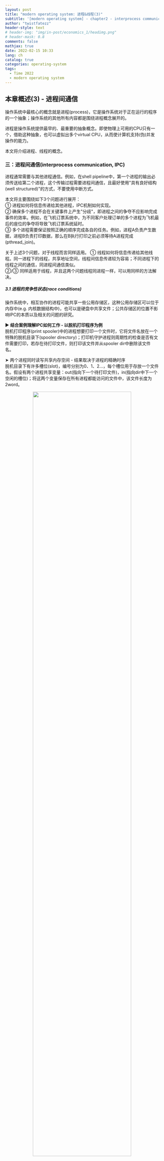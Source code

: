 ```yaml
---
layout: post
title: "modern operating system: 进程&线程(3)"
subtitle: '[modern operating system] - chapter2 - interprocess communication' 
author: "twistfatezz"
header-style: text
# header-img: "img/in-post/economics_1/headimg.png"
# header-mask: 0.8
comments: false 
mathjax: true 
date: 2022-02-15 10:33
lang: ch 
catalog: true 
categories: operating-system 
tags:
  - Time 2022
  - modern operating system 
---
```

## 本章概述(3) - 进程间通信
操作系统中最核心的概念就是进程(process)，它是操作系统对于正在运行的程序的一个抽象；操作系统的其他所有内容都是围绕进程概念展开的。

进程是操作系统提供最早的、最重要的抽象概念。即使物理上可用的CPU只有一个，借助这种抽象，也可以虚拟出多个virtual CPU，从而使计算机支持(伪)并发操作的能力。

本文将介绍进程、线程的概念。

### 三：进程间通信(interprocess communication, IPC)
进程通常需要与其他进程通信。例如，在shell pipeline中，第一个进程的输出必须传送给第二个进程，这个传输过程需要进程间通信，且最好使用"具有良好结构(well structured)"的方式，不要使用中断方式。

本文将主要围绕如下3个问题进行展开：<br>
➀ 进程如何将信息传递给其他进程，IPC机制如何实现。<br>
➁ 确保多个进程不会在关键事件上产生"分歧"，即进程之间的争夺不应影响完成事件的效率。例如，在飞机订票系统中，为不同客户处理订单的多个进程为飞机最后的座位的争夺将导致飞机订票系统延时。<br>
➂ 多个进程需要保证按照正确的顺序完成各自的任务。例如，进程A负责产生数据，进程B负责打印数据，那么在B执行打印之前必须等待A进程完成(pthread_join)。

关于上述3个问题，对于线程而言同样适用。
➀ 线程如何将信息传递给其他线程。同一进程下的线程，共享地址空间，线程间信息传递较为容易；不同进程下的线程之间的通信，同进程间通信类似。<br>
➁/➂ 同样适用于线程，并且这两个问题线程同进程一样，可以用同样的方法解决。

##### 3.1 进程的竞争性状态(race conditions)
操作系统中，相互协作的进程可能共享一些公用存储区，这种公用存储区可以位于内存中(e.g. 内核数据结构中)，也可以是硬盘中共享文件；公共存储区的位置不影响IPC的本质以及相关的问题的研究。

▶︎ __结合案例理解IPC如何工作 - 以脱机打印程序为例__ <br>
脱机打印程序(print spooler)中的进程想要打印一个文件时，它将文件名放在一个特殊的脱机目录下(spooler directory)；打印机守护进程则周期性的检查是否有文件需要打印，若存在待打印文件，则打印该文件并从spooler dir中删除该文件名。

➤ 两个进程同时读写共享内存空间 - 结果取决于进程的精确时序<br>
脱机目录下有许多槽位(slot)，编号分别为0、1、2...，每个槽位用于存放一个文件名。假设有两个进程共享变量：out(指向下一个待打印文件)，in(指向dir中下一个空闲的槽位)；将这两个变量保存在所有进程都能访问的文件中，该文件长度为2word。
<center><img src="/img/in-post/operating_system_img/os_2_23.pdf" width="80%"></center>
如上图所示，某时刻，脱机目录中0-3号槽位为空(相应文件已经打印完毕)，4-6号槽位被占用(待打印文件名队列)；进程A和进程B同时想将文件写入7号槽位以加入打印队列。

考虑如下情况：进程A读取共享in变量值为7，将其存在进程内局部变量next_free_slot中。此时发生时钟中断，CPU认为进程A已经运行了足够的时间(事实上没有)，于是进程切换到B，B读取共享in变量值为7，将其存在进程内局部变量next_free_slot中。此时，进程A/B都认为脱机目录中下一个可用槽位是7。

B进程继续执行，将文件名1存储在next_free_slot=7号槽位，并更新共享变量in=8，进程B主动放弃CPU，暂时执行其他工作。A进程继续执行，将文件名2存储在next_free_slot=7号槽位(覆盖掉文件名2)，并更新共享变量in=next_free_slot+1=8。这样，打印守护进程并不能发现错误，进程B得不到任何打印输出。

2个或以上的进程读写共享数据时，最后结果取决于它们运行的精确时序，称为竞争性状态。

##### 3.2 进程的临界区(critical regions) - 避免进程进入竞争性状态
要避免进程进入竞争性状态，关键是要阻止多个进程同时读写共享的数据，即通过程式设计将不同进程对于共享数据的操作变为互斥关系(mutual exclusion)。将对共享内存(数据)进行访问的程序片段称为临界区。为了避免进程进入竞争性状态，本质上是保证任何一个进程在临界区代码执行时的整体原子性。关于原子操作在本文后续部分有简单介绍。

避免进入竞争性状态，保证使用共享数据的并发进程能够正确、高效地执行和协作，需要满足4个条件：<br>
➀ 任何两个进程不能同时处于临界区。<br>
➁ 进程本身不应对CPU执行程序的速度、数量作任何假设；即进程不应对程序执行时序做任何假设。<br>
➂ 临界区外运行的进程不得阻塞其他进程。<br>
➃ 不能使进程无限期地等待以进入临界区。

▶︎ **无视临界区出现多进程竞争，以及利用临界区避免进程进入竞争性状态，2种场景下的时序图** <br>
<center><img src="/img/in-post/operating_system_img/os_2_24.pdf" width="100%"></center>
图1中，由于CPU无视了A进程临界区，在A进程的临界区内执行B进程，导致出现多进程竞争地修改共享数据空间中的变量，因此打印机守护进程无法正常打印B进程。<br>
图2中，展示了利用了多进程临界区后，避免了多进程竞争，从而使得多进程正常修改共享变量，因此打印机守护进程可以正确的打印两个进程的文件。

##### 3.3 忙等待(busy waiting)
单CPU下，当某进程进入临界区后，其他进程因为无法进入竞争性状态(无法和运行态进程构成CPU资源竞争关系)，从而不断探测是否达到竞争性状态边界的过程，称为进程的忙等待。

> ➤ 忙等待概念解析 <br>
> __Busy waiting, also known as spinning(自旋), or busy looping__ is a process synchronization technique in which a process/task waits and constantly checks for a condition to be satisfied ❮before proceeding with its execution❯. <br>
> In busy waiting, a process executes instructions that test for the entry condition to be true, such as the availability of a lock or resource in the computer system.

> ➤ 忙等待应用于实现进程间互斥 & 相关概念解析 <br>
> __Busy looping__ is usually used to achieve ❮mutual exclusion❯ in operating systems. <br>
> __Mutual exclusion__ prevents processes from accessing a shared resource simultaneously. A process is granted exclusive control to resources in its ❮critical section❯ without interferences from other processes in mutual exclusion. <br>
> __A critical section__ is a section of a program code where concurrent access must be avoided.

> ➤ 忙等待机制的缺点 <br>
> __problem__: In some operating systems, busy waiting can be inefficient because the looping procedure is a waste of computer resources. <br>
> __explain__: The system is left idle while waiting which is particularly wasteful if the task/process at hand is of low priority. Resources that can be diverted to complete high-priority tasks are hogged by a low-priority task in busy waiting. <br>
> __solution_1__: The use of a delay function which is implemented in most operating systems can solve the problem. Also known as a sleep system call, a delay function places the process involved in busy waiting into an inactive state for a specified amount of time. In this case, resources are not wasted as the process is "asleep". After the sleep time has elapsed, the process is awakened to continue its execution. If the condition is still not satisfied, the sleep time is incremented until the condition can be satisfied. <br>
> __solution_2__: Another approach is to modify the definition of the waiting procedure to accommodate blocking processes with semaphores(将等待状态分解成阻塞、就绪、运行). A process in busy waiting is blocked and placed on a waiting queue where it does not consume resources. Once the conditions are satisfied, the process is restarted and placed on a ready queue.

> ➤ 忙等待机制的2种适用场景 & 自旋锁简介 <br>
> __benefits_1__: Although inefficient, busy waiting can be beneficial in mutual exclusion if the waiting time is short and insignificant. Additionally, busy waiting is quick and simple to understand and implement. <br>
> __benefits_2__: In some operating systems, busy waiting is beneficial for implementing spinlocks. <br>
> __A spinlock enforces__ a spin/waiting loop on a process that is trying to access a shared resource. i.e it enforces mutual exclusion. Once a spinlock is released, the process continues its execution process. Spinlocks are generally used in operating systems where the number of shared resources is not high enough to cause contentions.

##### 3.4 忙等待概念用于"互斥"进程的实现(mutual exclusion with busy waiting)
本小节讨论几种实现互斥的方案，这些方案都保证：当一个进程在临界区执行操作以更新共享内存时，其他进程不会进入临界区，也不会带来其他麻烦。
    
▶︎ __1 屏蔽中断(disable interrupts)__ <br>
在单CPU下的系统中，最简单的方式是：使每个进程进入临界区后立即disable所有中断(包括时钟中断)，并在进程退出CPU占用前enable所有中断。
CPU只有发生中断时，才会主动进行进程切换，因此屏蔽中断后CPU不会主动切换到其他进程。于是，一旦某个进程屏蔽了中断后，再检查、修改共享内存(进入临界区)，就不必担心其他进程介入。

然而，将屏蔽中断的权限交给用户线程是不明智的：➀ 如果一个恶意进程屏蔽中断后不再打开中断，则整个系统可能因此终止；➁ 另外，这种方案只对单CPU有效，在多CPU下的系统中，屏蔽中断只对执行"disable"指令的CPU有效，其他CPU则照常运行，并且可以访问共享内存。

另一方面，当内核在更新变量、特别是变量列表时，"disable interrupts for a few instructions"对于内核自身而言通常是很方便的。"disable interrupts"通常是操作系统本身的一种有用的技术，但不适合作为用户进程实现互斥机制的通用方法。

▶︎ __2 给共享变量上锁(lock shared var) & "锁变量(varlock)"__ <br>
给共享变量上一把"锁"，这把"锁"的状态由"所变量"数值来表示。"锁变量"的初始值为0。当一个进程想进入"临界区"前，首先检查"锁变量"数值：如果值为0，则进程更新"锁变量"值为1，然后进入临界区执行程式；如果"锁变量"值为1，则进程等待直到其数值变为0。因此，进程通过"锁变量"的数值来判断当前是否有进程在该临界区运行。

然而，此方案和脱机目录案例存在相同的疏漏：假设进程A检查"锁变量"并发现其值为0，恰好在进程A将其值更新为1之前，另一个进程被调度执行，将该"锁变量"值设置为1；当进程A再次运行时，将该"锁变量"设置为1；于是，同时有两个进程处于该临界区中。

更进一步地，为解决上面的问题考虑修改为共享变量"加锁"流程：当进程想进入"临界区"前，首先检查"锁变量"数值，如果值为0，在修改其数值前再次检查"锁变量"数值...<br>
这种改动虽然可以避免前面发生的问题，但是如果进程B恰好在进程A修改"锁变量"数值前再次检查其数值之后，修改了"锁变量"的数值，则同样还会导致进程A/B进入竞争性状态。在多进程编程中不应对进程的时序进行任何假设，因此这种改动不能被采用。

▶︎ __3 严格轮换法 (strict alternation)__ <br>
<center><img src="/img/in-post/operating_system_img/os_2_25.pdf" width="100%"></center>
上图中连续测试"锁变量turn"的数值，直到某个值出现为止，称为忙等待。用于实现进程忙等待的锁称为自旋锁(spinlock)。这种实现进程互斥的方式浪费CPU时间片(timeslice)，除非等待时间非常短，否则不建议使用。

➤ 自旋锁(spinlock)简析 <br>
spinlock：让没有抢到锁的进程在while循环里进行"compare and swap(CAS)轮询"，浪费CPU的时间片资源，直到前面的进程离开临界区(锁变量对应的内存空间被赋值0)。__这个过程涉及运行程序和计算机硬件，不需要操作系统介入。__ 

➤ 原子操作(atomic operation) <br>
原子操作是指：不需要同步机制(synchronized)的操作，不会被进程、线程调度机制打断的操作，这种操作一旦开始就会一直运行到结束，中间不会有任何context switch。<br>
➀ 对于单CPU下的系统中，单个机器指令能够完成的操作都是原子操作，这是因为中断只能发生在指令之间；另外，单CPU下的多进程场景中多条机器指令若为原子操作，需要借助spinlock来保证多条机器指令执行中不会被中断。<br>
➁ 在多CPU下的系统中，多条机器指令构成原子操作的条件则不仅仅能靠spinlock来保证，此时还需要保证当前进程不受其他CPU上的进程的影响。如果多CPU下的进程同时访问内存，产生冲突时，将破坏单CPU中执行操作的原子性。

➤ Linux kernel中自旋锁的实现 <br>
```cpp
// linux kernel 2.6.23 asm-i386/spinlock.h
// lock->slock<0: cpu is taken up by other process;
// lock->slock>=0: cpu in idle state
// LOCK_PREFIX ensures 1 exclusive CPU on memory:
//     早期x86CPU通过<总线锁>来实现LOCK_PREFIX; 现在的x86CPU通过缓存一致性协议实现LOCK_PREFIX
//     缓存一致性: 只有一个cache可以对内存实现最终写入
static inline void __raw_spin_lock(raw_spinlock_t *lock){
    asm volatile("\n1:\t"             // 1:location identifier 
        LOCK_PREFIX " ; decb %0\n\t"  // lock->slock-- 
        "jns 3f\n"                    // if(lock->slock>=0) goto 3: take up the idle cpu
        "2:\t"                        // 2: location identifier
        "rep;nop\n\t"                 // if(lock->slock<0) busy waiting
        "cmpb, %0,%0\n\t"             // check again  =>
        "jle 2b\n\t"                  // if(lock->slock<0) goto 2: busy waiting 
        "jmp 1b\n"                    // if(lock->slock>=0) goto 1: while(true)
        "3:\n\t"                      // 3:location identifier =>
        : "+m" (lock->slock) : : "memory")
}
```

➤ 严格轮换法存在的问题 <br>
当两个进程运行时间相差较大的情况下，使用严格轮换法将导致运行较快的进程的执行被严重拖慢，影响了整体程序执行效率。<br>

➀ 考虑2个处于严格轮换状态的进程，用伪代码展示其互相轮转关系
<center><img src="/img/in-post/operating_system_img/os_2_26.pdf" width="80%"></center>
➁ 在进程#1的执行时间相比进程#0执行时间长很多的情况下，2个进程执行时序图
<center><img src="/img/in-post/operating_system_img/os_2_27.pdf" width="100%"></center>
如上图所示，由于这种情况违反了❮避免竞争性状态4条准则❯中的第3条，因此从T5到T7的时间段内，进程#0一直处于阻塞状态。虽然不会导致进程0/1进入竞争性状态，但是这种阻塞状态导致CPU时间片的浪费。在多个进程的执行时间相差特别大的情况下，这种方案不是很好的备选方案。

▶︎ __4 Perterson Solution (软件方式实现进程临界区互斥)__ <br>
Perterson算法是对Dekker算法的改进精简，通过非常简单的两个函数原型，实现了2进程临界区互斥关系，有效避免了进程陷入竞争性状态。给出的函数原型如下：
```cpp
#define FALSE 0
#define TRUE 1
#define N 2

int turn;
int interested[N];

void enter_region(int process){
    int other; other = 1-process;
    interested[process] = TRUE;
    turn = process;
    while(turn==processs && interested[other]==TRUE);
}
void leave_region(int process){
    interested[process] = FALSE;
}
```
上面的算法程序使用"interested[N]"标识进程是否处于临界区内，"interested"并不能很好的表述算法实际含义，因此使用"hasleft"代替，改写代码如下：
```cpp
#define FALSE 0
#define TRUE 1
#define N 2   // num of processes=2

// shared flags: core of perterson algorithm:
// whether a process can enter the critical region depends on the 2 variables below
int turn;
int hasleft[N];// *

void enter_region(int process){// which process enter?
    int other; other = 1-process;// get another process id 
    hasleft[process] = FALSE;// set not left 
    turn = process;// set flag: current process entering region... 
    // if current process is entering critical region &&
    // other process hasnt left critical region
    while(turn==processs && hasleft[other]==FALSE);// hang up condition
}
void leave_region(int process){// which process leave?
    hasleft[process] = TRUE;// set not interested
}
```

▶︎ __5 TSL instruction (需要硬件支持)__ <br>
有些计算机(尤其是多CPU计算机)具有如下的指令：
```txt
TSL RX,LOCK
```
该指令被称为"测试并加锁"(test and set lock, TSL)，用于将内存字"lock"读取到寄存器RX中，然后在相应地址中存入一个非0值。另外，读字、写字操作保证不可分割，即在TSL指令结束前其他CPU不能访问该内存字，保证了TSL指令的原子性：具体地，执行TSL指令的CPU将总线加锁，以阻塞其他指令在TSL指令结束前访问内存。

➤ 锁住总线≠屏蔽中断 <br>
屏蔽中断只对单CPU下的系统有效，多CPU系统中，其他未设置"disable interrupt"的CPU仍然可以在屏蔽中断的CPU执行TSL read/write操作之间访问内存字。因此，多CPU系统中，唯一能够保证CPU访问内存互斥性的方式就是❮锁住总线❯。给总线加锁需要特殊硬件支持。

➤ TSL指令进入/离开临界区的汇编实现 <br>
```txt
enter_region:          ;标号1 -> busy waiting                                    
    tsl register,lock  ;set register=lock & set lock=1(加锁)
    cmp register,#0    ;判断lock之前的数值是否=0(是否处于解锁态)
    jne enter_region   ;lock之前数值≠0(如果之前处于加锁态) 返回标号1(循环测试) busy waiting...
    ret                ;否则返回调用者 进入临界区
leave_region:          ;标号2
    mov lock,#0        ;设置lock=0(解锁)
    ret                ;返回调用者 离开临界区
```

➤ XCHG指令进入/离开临界区的汇编实现 used by intel x86CPU low-level synchronization <br>
```txt
enter_region:           ;ditto
    mov register,#1     ;set register=1
    xchg register,lock  ;交换register和lock中的内容
    cmp register,#0     ;ditto
    jne enter_region    ;ditto
    ret                 ;ditoo
leave_region:           ;ditoo
    mov lock,#0         ;ditoo
    ret                 ;ditoo
```
➤ TSL/XCHG指令实现互斥算法的缺点 <br>
很容易发现，上述汇编代码算法中，未能成功获取锁的进程/线程将采用"busy waiting"的方式持续检测"加锁条件"，直到能够成功获取锁为止。因此，这种方式浪费了CPU资源，对于进程/线程间时序相差很大的场景下，极大的浪费CPU时间片。<br>
__实际上，由于系统时钟超时作用，进程/线程不会一直处于忙等待状态，系统将调度其他进程/线程执行。__

##### 3.5 睡眠与唤醒(sleep & wakeup)
Perterson算法、TSL、XCHG指令都能保证进程在临界区处于互斥状态，但他们都有忙等待的缺点。本质上，上述3种算法是类似的：进程想进入临界区前，先检查是否允许进入，如果不允许则进程原地等待(busy waiting)，直到允许进入临界区为止。<br>

➤ Peterson算法、TSL、XCHG指令可能出现的问题 <br>
➀ 当进程的执行时间相差较大，则由于进程自旋导致CPU时间片的浪费。<br>
➁ 可能会出现优先级反转问题(priority inversion problem)：<br>
考虑计算机同时运行两个进程H & L，分别具有高优先级/低优先级。给定调度规则：只要高优先级进程处于就绪态(ready)即可运行。某时刻，L进程处于临界区内，H进程切换到就绪态；❮由于H处于就绪态时L进程不会被调度❯，因而无法离开临界区，H进程则在临界区外一直处于忙等待状态。

➤ 使用sleep/wakeup系统调用解决上述问题 <br>
[解决思路]：应该阻塞位于在临界区之外的进程，而不是让他们忙等待以浪费CPU资源。<br>
[解决方案]：借助sleep/wakeup系统调用可以将处于临界区之外的进程挂起，而不是让其自旋。sleep：阻塞调用者直到其他进程将其唤醒；wakeup：唤醒指定进程，接受1个进程标识符作为参数。或者可以使用alternative版本的sleep/wakeup：接受内存地址作为参数，用于匹配sleep/wakeup。

▶︎ __案例分析：生产者/消费者模型__ <br>
两个进程共享同一个固定大小的缓存区。其中一个是生产者(producer)，负责将信息存入缓存区，一个是消费者，从缓存区取出信息；这个模型可以扩展成m个生产者和n个消费者的问题，但这里为了简化，只讨论具有1个生产者/消费者模型。

生产者/消费者模型中可能出现的问题及解决思路：<br>
➀ 当缓存区已满，但生产者仍然想向其中添加一个新数据。solve: 使用"system call:sleep"令生产者休眠，待消费者取出至少1个数据后再调用"system call:wakeup"将其唤醒。<br>
➁ 当婚存取已空，但消费者仍然想从其中取出一个新数据。solve: 使用"system call:sleep"令生产者休眠，待生产者存入至少1个数据后再调用"system call:wakeup"将其唤醒。

▶︎ __sleep/wakeup操作实现producer/consumer模型代码(1)__ <br>
```cpp
#define N 100  // buffer size 
int count = 0;  // num of items in buffer -> shared variable -> critical region
void producer(void){
    int item;
    while(TRUE){
        item = produce_item();// produce item ...
        if(count==N){// if buffer is full
            sleep();// blocked, waiting for consumer's wakeup
        }
        insert_item(item); count++;// ... (shared data ops) 
        if(count==1){// if buffer empty before insert
            wakeup(consumer);// wakeup consumer
        }
    }
}
void consumer(void){
    int item;
    while(TRUE){
        if(count==0){// if buffer is empty
            sleep();// blocked, waiting for producer's wakeup
        }
        item = remove_item(); count--;// ... (shared data ops)
        if(count==N-1){// if buffer full before remove
            wakeup(producer);// wakeup producer
        }
        consume_item(item);// non-critical region operations ...
    }
}
```

▶︎ __代码(1)中存在的问题简析__ <br>
很容易注意到，上面代码中count为共享变量，存放于共享内存中，但是producer/consumer进程代码中并没有保证count相关代码部分(临界区)执行时的原子性。因此，上述代码在执行时可能出现竞争性状态的问题，即2个进程的执行后结果状态由进程的执行时序决定。

例如上述代码可能出现如下的情况：缓存区为空，consumer进程读取count=0，此时调度程序将进程切换到producer，producer向缓存区添加一项数据，count=1，producer发现count=1，因此在添加数据之前count=0(由此推断consumer处于sleep状态)，于是producer将对一个处于唤醒状态的consumer执行"wakeup"操作，wakeup信号丢失。consumer从中断处恢复执行，此时经过"count--"后的下一个while循环中判断count=0，因此consumer进程休眠。此后producer持续向缓存区添加数据直到填满整个缓存区，然后休眠。这样两个进程将永远休眠下去。

▶︎ __模型中竞争性状态问题的解决方案__ <br>
上述代码中出现竞争性状态的直接原因是：producer向处于唤醒状态的consumer的wakeup信号，而该信号的"丢失"将导致producer对consumer产生了错误的判断。很容易想到的一种弥补方法是：采用类似"Peterson算法"中的"hasleft"机制，以记录进程处于唤醒/休眠状态，从而防止wakeup信号"丢失"。

▶︎ __sleep/wakeup操作解决producer/consumer模型竞争性状态问题代码(2)__ <br>
```cpp
#define N 100  // buffer size 
int count = 0;  // num of items in buffer -> shared variable -> critical region
// if a process is awake, set related flag=1
// if a process is asleep, set related flag=0
int wakeup_or_not[2];// 2 processes' related flag

void producer(void){// 0
    int item;
    while(TRUE){
        wakeup_or_not[0]=1;// set init state as awake
        item = produce_item();// produce item ...
        if(count==N){// if buffer is full
            wakeup_or_not[0]=0;// update state
            sleep();// blocked, waiting for consumer's wakeup
        }
        insert_item(item); count++;// ... (shared data ops) 
        if(count==1 && wakeup_or_not[1]==0){// if buffer empty before insert && is asleep
            wakeup(consumer);// wakeup consumer
        }
    }
}
void consumer(void){// 1
    int item;
    while(TRUE){
        wakeup_or_not[1]=1;// set init state as awake
        if(count==0){// if buffer is empty
            wakeup_or_not[1]=0;// update state
            sleep();// blocked, waiting for producer's wakeup
        }
        item = remove_item(); count--;// ... (shared data ops) 
        if(count==N-1 && wakeup_or_not[0]==0){// if buffer full before remove && is asleep
            wakeup(producer);// wakeup producer
        }
        consume_item(item);// non-critical region operations ...
    }
}
```
但是，需要注意的是，即使使用了"wakeup_or_not"用于记录2个进程的状态，但是上述代码不产生竞争性条件的前提是："update state"语句和"sleep"两条指令执行时的原子性，即这两条指令执行过程中不出现中断。<br>
另外，对于多个进程构成的"生产者-消费者模型"，则需要使用更多的状态位用于记录每个进程的"实时"状态，从原则上讲，这种改进方案并没有从根本上解决模型的问题。

##### 3.6 信号量(semaphores)
本小节将介绍一种类似sleep/wakeup算法的方法，用于解决多进程临界区互斥问题。

Dijkstra提出了一种新的变量类型：信号量；该变量可以取0值，表示当前没有"pending wakeup"操作；可以取正整数，表示当前存在1或多个"pending wakeup"操作。Dijkstra还针对信号量提出2种操作：down/up(分别对应上一小节中的sleep/wakeup)。

▶︎ __down/up操作伪代码__ <br>
```cpp
void down(bits){// implement as an <atomic operation>
    if(bits>0){bits--;} 
    if(bits==0){sleep();}// blocked
}
void up(){// implement as an <atomic operation>
    bits++;
}
```

▶︎ __使用down/up操作完成producer/consumer互斥模型建立__ <br>
dijkstra提出的semaphore模型可以解决producer/consumer模型中wakeup信号"丢失"的问题。为了保证semaphore模型正常工作，需要将down/up操作过程中的"不可分割性"，因此，down/up通常实现为"system call:down/up"。
在单CPU系统下，需要为这2个"system call"屏蔽中断；如果该模型用于多CPU系统，则需要考虑使用锁变量保护共享数据semaphore：通过TSL/XCHG指令总线加锁方式实现。

如果每个进程在进入临界区前，执行down操作，并在离开临界区前，执行up操作，则可以保证临界区进程访问的互斥性。

▶︎ __semaphore模型使用3个信号量简析__ <br>
➀ full: 表示被填充的slot的数目，初始值为0。<br>
➁ empty: 表示未被填充的slot的数目，初始值为buffer中slot的数量。<br>
➂ mutex: 二元信号量(binary semaphore)，用于确保producer/consumer进程不会同时访问共享数据区(buffer - critical region)，初始值为1。

▶︎ __down/up操作实现producer/consumer互斥模型代码__ <br>
```cpp
#define N 100
typedef int semaphore;
// shared variables
semaphore mutex = 1;// init binary mutex
semaphore empty = N;// num of empty slots in buffer
semaphore full = 0;// num of filled slots in buffer

void producer(void){
    int item;
    while(TRUE){
        item = produce_item();// produce item ... to put into buf
        down(&empty);// empty_slot-1
        down(&mutex);// entering critical region ->
        insert_item(item);// ... (shared data ops)
        up(&mutex);// leaving critical region ->
        up(&full);// full_slot+1
    }
}
void consumer(void){
    int item;
    while(TRUE){
        down(&full);// full_slot-1
        down(&mutex);// entering critical region ->
        item = remove_item();// ... (shared data ops)
        up(&mutex);// leaving cirtical region ->
        up(&empty);// empty_slot+1
        consume_item(item);// non-critical region operations ...
    }
}
```
需要注意，上述程序中信号量的作用不完全一致：<br>
➀ mutex信号量用于实现进程对临界区访问的互斥，它保证任一时刻只有一个进程读写共享数据部分。<br>
➁ full/empty两个信号量用于实现同步(synchronization)，即用于保证某个进程时序(event sequences)一定发生/不会发生。结合本案例：full/empty信号量用于保证：当buffer填满时producer停止运行，当buffer为空时consumer停止运行。

##### 3.7 互斥量(mutex): 信号量的简化版本
信号量可以保证进程访问临界区的互斥性，同时能够保证producer/consumer不会对buffer执行越界操作；除此而外，信号量可以记录buffer中数据条目数量。如果我们不关心buffer中条目数量，则可以使用互斥量作为替代。

互斥量只适用于管理共享资源/代码；另外，互斥量实现起来简单高效，在实现用户级线程包(package)时非常有用。

▶︎ __互斥量简析__ <br>
互斥量只有2种状态：解锁态(unlocked)、加锁态(locked)。只需一个2进制bit即可表示互斥量，不过实际通常用整型予以表示：0表示解锁态，其他数值表示加锁态。

当进程/线程想访问临界区时，调用互斥锁(mutex lock)，此调用产生2个结果：➀ 如果互斥量处于解锁态(临界区可用)，则调用进程/线程可以访问临界区。➁ 如果互斥量处于加锁态(临界区不可用)，则调用进程/线程阻塞在该互斥量上，直到临界区内的进程/线程执行完毕并调用(mutex unlock)。

特别地，当多个进程/线程几乎同时访问临界区，导致它们都阻塞在一个互斥量上时，在临界区可用的前提下，随机选择一个允许其使用该锁。

▶︎ __mutex_lock/mutex_unlock的汇编实现__ <br>
➤ ➀ TSL版本的实现
```txt
mutex_lock:             ;0
    tsl register,mutex  ;set register=mutex & set mutex=1 
    cmp register,#0     ;判断lock之前的数值是否=0
    jze ok              ;如果lock之前数值=0(之前处于解锁态) 则返回
    call thread_yield   ;lock之前数值≠0(处于加锁态) 则阻塞->调度其他线程执行
    jmp mutex_lock      ;再次尝试获取mutex
ok:                     ;
    ret                 ;返回mutex_lock调用者 进入critical region
mutex_unlock:           ;1
    mov mutex,#0        ;set mutex=0(解锁)
    ret                 ;返回mutex_unlock调用者 离开critical region
```

➤ ➁ XCHG版本的实现
```txt
mutex_lock:
    mov register,#1     ;set register=1
    xchg register,mutex ;swap register & mutex
    cmp register,#0     ;ditto
    jze ok              ;ditto
    call thread_yield   ;ditto
    jmp mutex_lock      ;ditto
ok:                     ;ditto
    ret                 ;ditto
mutex_unlock:           ;ditto
    mov mutex,#0        ;ditto
    ret                 ;ditto
```

➤ 关于互斥量mutex_lock/unlock实现的思考 <br>
很容易注意到互斥量相关mutex_lock/unlock操作同TSL/XCHG指令中的实现类似。<br>
但是，需要注意，TSL/XCHG指令在进程/线程未成功获取锁时，采用"忙等待"方式，浪费CPU资源；而互斥量算法采用阻塞进程方式予以优化。
__实际上，由于系统时钟超时作用，进程/线程不会一直处于忙等待状态，系统将调度其他进程/线程执行。__

##### 3.8 进程间通信算法中的隐含问题、优化方式讨论
▶︎ __部分算法隐含条件：多进程访问共享地址空间的问题__ <br>
对于用户级多线程而言，由于同一进程下的线程共享同一地址空间的特性，多个线程访问同一个互斥量是没有问题的；但是，对于本文前面提到的解决方案(e.g. Peterson算法、信号量法)而言，都有一个隐含的前提：多进程至少应具有访问共享内存的能力。根据chapter2中进程篇介绍的内容可知，多个进程一般具有逻辑上相互独立的地址空间，那么该如何实现算法需要的互斥量共享呢？

如果多个进程可以共享全部、或者大部分地址空间，进程/线程概念的边界将变得模糊；但是，尽管如此，进程/线程之间的差别仍然存在：进程/线程分别管理的资源表仍然不同，进程很难具有用户级线程的执行效率。

▶︎ __快速用户区互斥量futex__ <br>
➤ ➀ 本文前面提及算法在实际应用场景下所面临的问题 <br>
随着并行进程/线程数量的增加，有效的同步、锁机制对提升程序性能而言非常重要。如果进程/线程忙等待时间非常短，则应采用自旋锁方案，否则将极大的浪费CPU时钟周期。如果存在很多资源竞争(contention)，则应采用加锁的方式保护临界区共享数据。<br>
但是，实际情况往往复杂得多，例如：程序开始运行时有很小的竞争，后续进程/线程数增加导致竞争加剧，那么开始就采用阻塞加锁，导致频繁内核切换进程，开销相当大。

➤ ➁ 问题的解决：快速用户空间互斥法(fast user space mutex, futex) <br>
futex是Linux系统中的一个功能特性，它实现了基本的锁机制，而且尽可能避免多进程切换时陷入内核，除非进程切换必须依赖内核实现。内核中的进程切换开销很大，因此futex有助于多进程程序性能提升。

❮futex算法的基本要素、注意事项❯ <br>
futex由两部分组成：内核服务部分(kernel service)、用户库(user lib)。内核服务部分提供了一个"等待队列(wait queue)"，该序列中存放了阻塞在同一个锁上的进程；仅当内核显式启用(unblock)时，才允许这些进程执行。
futex中应当避免创建那些"需要借助开销很大的系统调用(expensive system call)才能加入等待队列的进程"。因此，不存在进程资源竞争时(absense of contention)，futex完全在用户空间中运作。
futex中多进程共享同一个"锁变量"(an aligned 32-bit integer)，该变量被初始化为1(解锁态)。

❮futex算法中锁的获取❯ <br>
线程通过执行原子操作"decrement and test, DAT"来获取锁。在linux系统中，原子操作由定义在头文件中的嵌入在C语言中的汇编asm构成。然后，线程检查DAT操作的结果，以判断锁是否处于释放状态。如果锁处于解锁态，则线程成功获取该锁；如果锁处于加锁态，则当前线程等待。futex lib不会采用自旋，而是通过系统调用将等待状态的线程加入内核中实现的"等待队列"；这种情况下，此类线程切换到内核空间的开销是合理的，因为无论如何该线程都将被阻塞。

❮futex算法中锁的释放❯ <br>
当线程执行完成，它通过原子操作"increment and test, IAT"释放锁变量，并check是否仍然有阻塞在内核"等待队列"中的进程：如果存在，则通知内核将解除1/more个进程的阻塞状态；如果不存在contention，则无需内核空间参与。

▶︎ __pthread中的互斥量/条件变量__ <br>
pthread中提供了许多可以用来同步线程的函数，基本原理是利用一个可以被锁定/解锁的互斥量来保护进程的临界区。

➤ pthread互斥量(mutex) <br>
对于想要访问临界区的线程而言，尝试给相关互斥量加锁(pthread_mutex_lock/trylock)：如果该互斥量尚未加锁，则该线程可立即进入，互斥量自动上锁以阻止其他线程进入；如果该互斥量已经加锁，则调用线程被阻塞直到该互斥量被解锁/返回错误代码。<br>
多个线程在等待同一互斥量解锁，当该互斥量解锁时，处于等待状态的线程中只有一个得以运行(获得该锁)，并将互斥量重新锁定。

➤ pthread中的条件变量(condition variable) <br>
条件变量是pthread提供的除互斥量之外的另一种同步机制(synchronization mechanism)。互斥量在允许/阻塞程序访问临界区时是十分有用的；而条件变量允许因：某些未达条件而阻塞调用线程，例如，即使未能达到释放互斥锁的条件时，也可以由于收到"唤醒信号"的缘由阻塞当前正在运行的调用线程，并释放该锁。

➤ pthread中的条件变量与互斥量一同使用 <br>
条件变量一般和互斥量一同使用，如下面的producer/consumer模型案例所示；此类场景下通常由一个线程锁住一个mutex，然后在该mutex不能达到解锁它的条件时，等待其他线程发来的信号以解锁mutex并阻塞其调用线程(该信号通过condition variable来传递)。

➤ pthread中的条件变量使用注意事项 <br>
条件变量不同于信号量，不会保存在内存中(no memory)，因此，一个信号被发送给某个条件变量，而该条件变量下没有线程处于等待/阻塞状态，则该信号丢失。程序员在设计程序时应当避免信号丢失现象发生。

➤ pthread互斥量/条件变量的主要函数(api) <br>
<center><img src="/img/in-post/operating_system_img/os_2_28.pdf" width="100%"></center>
pthread中的互斥量/条件变量几乎总是同时运用，本文后续部分将介绍线程、互斥量、条件变量之间的交互应用细节。

➤ pthread mutex/condition var机制在producer/consumer模型中的应用 <br>
```cpp
#include <stdio.h>
#include <pthread.h>

#define MAX 1000000000
pthread_mutex_t the_mutex;// shared mutex
pthread_cond_t condc, condp;// condition variable
int buffer = 0;// single slot buffer shared by p/c

void *producer(void *ptr){// asynchronous
    int i;
    for(i=1; i<=MAX; i++){// data(i)
        pthread_mutex_lock(&the_mutex);// lock the mutex or block the calling thread
        while(buffer!=0){// buffer no empty
            pthread_cond_wait(&condp, &the_mutex);// block&wait for a cond(signal) <=
        }
        buffer=i;// producer data ... 
        pthread_cond_signal(&condc);// signal another consumer thread & wake it up =>
        pthread_mutex_unlock(&the_mutex);// release the mutex
    }
    pthread_exit(0);
}
void *consumer(void *ptr){// asynchronous
    int i;
    for(i=1; i<=MAX; i++){// 
        pthread_mutex_lock(&the_mutex);// lock the mutex or block the calling thread
        while(buffer==0){// buffer is empty
            pthread_cond_wait(&condc, &the_mutex);// block&wait for a cond(signal) <=
        }
        buffer=0;// consumer data ...
        pthread_cond_signal(&condp);// signal another producer thread & wake it up =>
        pthread_mutex_unlock(&the_mutex);// release the mutex
    }
    pthread_exit(0);
}
int main(){
    pthread_t pro, con;
    // create mutex
    pthread_mutex_init(&the_mutex, 0);
    // create condition variable
    pthread_cond_init(&condc, 0);
    pthread_cond_init(&condp, 0);
    // see api 
    pthread_create(&con, 0, consumer, 0);
    pthread_create(&pro, 0, producer, 0);
    pthread_join(&pro, 0)
    pthread_join(&con, 0)
    // destroy condition variable
    pthread_cond_destroy(&condc);
    pthread_cond_destroy(&condp);
    // destroy mutex
    pthread_mutex_destroy(&the_mutex);
}
```

##### 3.9 管程(monitor)
▶︎ __管程概念的提出背景：为什么需要管程？__ <br>
借助互斥量、信号量，进程间通信(IPC)的实现似乎变得很容易；但实际上，仍然有许多细节问题需要谨慎，下面结合本文前面"down/up操作实现producer/consumer互斥模型代码"，将producer部分的2个down操作交换次序，分析由于按照错误的顺序更新信号量，导致程序出现死锁的问题。

➤ 案例分析代码 <br>
```cpp
#define N 100
typedef int semaphore;
// shared variables
semaphore mutex = 1;// init binary mutex
semaphore empty = N;// num of empty slots in buffer
semaphore full = 0;// num of filled slots in buffer

void down(bits){// implement as an <atomic operation>
    if(bits>0){bits--;} 
    if(bits==0){sleep();}// blocked
}
void up(){// implement as an <atomic operation>
    bits++;
}
void producer(void){
    int item;
    while(TRUE){
        item = produce_item();// produce item ... to put into buf
        <<<< down(&mutex); >>>>// entering critical region ->
        <<<< down(&empty); >>>> // empty_slot-1
        insert_item(item);// ... (shared data ops)
        up(&mutex);// leaving critical region ->
        up(&full);// full_slot+1
    }
}
void consumer(void){
    int item;
    while(TRUE){
        down(&full);// full_slot-1
        down(&mutex);// entering critical region ->
        item = remove_item();// ... (shared data ops)
        up(&mutex);// leaving cirtical region ->
        up(&empty);// empty_slot+1
        consume_item(item);// non-critical region operations ...
    }
}
```
➤ 上述错误样例代码导致问题分析：<br>
假设当前缓存区处于"填满"状态，此时调用producer模块，由于"down(&mutex)"位于"down(&empty)"之前，因此本应该由后者导致进程/线程阻塞，实际上由前者导致阻塞，此时mutex=0且阻塞调用进程/线程。然后，调用consumer模块，则由于mutex=0的缘故导致consumer进程/线程同样被阻塞。此后，producer/consumer两者将永远持续的阻塞下去，无法正常工作。<br>
__这种运行状态称为死锁(deadlock)，将在chapter6中进行详细讨论。__

即使使用互斥量、信息量实现进程间通信，在编程实现上仍然需要小心谨慎，为了更易于程序的编写，Brinch & Hoare提出了管程(monitor)的概念(primitive)。

▶︎ __管程概念__ <br>
管程是由过程、变量、数据结构等组成的一个集合，如构成一个特殊模块或软件包。管程是语言层面的概念，java支持管程机制实现，而原生c语言并不支持它。<br>
管程的一个重要的特性：任一时刻管程中只能有一个活跃的进程；此特性使得管程实现有效的互斥。

➤ 信号量模型和管程模型的对比分析 <br>
信号量、锁机制都是对计算机硬件底层同步方法的高级抽象方式；而管程则是在信号量机制基础上进行改进的**并发编程模型**。
<center><img src="/img/in-post/operating_system_img/os_2_29.pdf" width="100%"></center>

➤ 管程模型在实现上：<br>
➀ 采用了面向对象的思想封装了线程间的同步控制。<br>
➁ 在任一时刻最多允许一个线程执行管程代码。<br>
➂ 管程允许线程主动释放资源。<br>

➤ 管程模型3种类型 <br>
❮Hansen模型❯ 唤醒线程必须放在代码最后，由此可以保证当前线程唤醒其它线程时已经完成自己的任务。<br>
❮Hoare模型❯ 唤醒线程可以位于代码的任意位置，因此，当唤醒其它线程后，立即阻塞自身，当被唤醒的线程完成操作后，再恢复自己。<br>
❮MESA模型❯ 唤醒线程可以位于代码的任意位置，但被唤醒的线程不会立即执行，而是先加入等待队列等待执行。在这种类型线程模型实现时，需要将条件检查放置在循环中，因为无法保证线程从被唤醒到真正开始执行时唤醒条件是否还能满足。<br>

➤ 管程模型实现producer/consumer模型算法框架 <br>
<center><img src="/img/in-post/operating_system_img/os_2_30.pdf" width="100%"></center>

##### 3.10 消息传递(message passing)
除了基本的producer/consumer模型之外，进程间通信(IPC)的另一种方式是消息传递。消息传递使用send/receive作为源语(primitives)，消息传递的实现类似信息量，但不同于管程：管程是语言层面的实现，而消息传递是通过系统调用来实现；因此消息传递很容易被实现为库例程的一部分。

▶︎ __消息传递系统设计要点__ <br>
➀ 消息传递系统需要确保消息送达目的端，为了防止消息在传递中丢失，需要考虑使用类似tcp/ip协议的方式：接受端对于收到的信息回送ack信号，发送端间隔一定时间后执行消息重发。另外，如果消息被接受端正确接受，但返回的ack丢失，则发送端将重发信息，此时，接受端需要考虑在每条信息中嵌入一个序号来识别可能收到的2条重复消息的时间戳。<br>
➁ 消息系统还需解决进程命名问题，即需要避免send/receive调用中所指定的进程出现二义性。<br>
➂ 消息系统客户端、服务端之间的身份认证也需要考虑，如客户端需要判断它是否和一个真正的文件服务器通信，而不是一个冒充者通信。<br>
➃ 对于消息系统中发送端、接受端处于同一机器上的情况，还需要考虑性能优化上的问题：将消息从一个进程复制到另一个进程通常比信号量操作或送入管程处理要慢。因此，保证系统运转效率也是设计难点之一。

▶︎ __使用消息传递机制解决producer/consumer模型问题__ <br>
考虑使用消息传递机制而不是本文前面提到的共享内存方式来实现producer/consumer问题。

➤ producer/consumer消息模型基本流程 <br>
本案例中使用N条消息，相当于共享内存缓存区中的N个slot；假设所有消息大小相同，并且当发出的消息尚未被接受时，该消息由操作系统自动缓存。具体地：<br>
➀ consumer首先将N条空消息发送给producer。<br>
➁ 当producer向consumer传输一个数据(item)时，它取走一个空消息，并返回填充了内容的消息。<br>
➂ 如果producer创建item的速度比consumer快，则所有空消息将被填满，producer将被阻塞&等待consumer执行以返回新的空消息。<br>
➃ 如果consumer消耗item的速度比consumer快，则所有填满的消息将被空消息代替，consumer将被阻塞&等待producer返回新的填充的消息。

通过上述流程，系统中总消息数保持不变，因此可以将所有消息存储在事先确定大小的内存中。

➤ producer/consumer消息模型中的消息传递方式 <br>
➀ 第一种方式：为每个进程分配唯一的地址，每条消息根据进程地址进行编址：e.g. 类似"段地址+偏移地址"。<br>
➁ 第二种方式：构建一种新数据结构：信箱(mailbox)，用于对一定量的消息进行缓冲。使用信箱时，send/receive调用中的地址参数为信箱地址。

➤ producer/consumer消息模型的实现例程 <br>
```cpp
#define N 100

void producer(void){
    int item;
    message m;// message buffer
    while(TRUE){
        item = produce_item();// produce...
        receive(consumer, &m);// waiting for buffer sent by consumer
        build_message(&m, item);// insert item in message
        send(consumer, &m);// send message to consumer
    }
}
void consumer(void){
    int item, i;
    message m;
    for(i=0; i<N; i++){// send N buffer the first time called
        send(producer, &m);
    }
    while(TRUE){
        receive(producer, &m);// waiting for buffer sent by producer
        item = extract_item(&m);// get item out of buffer
        send(producer, &m);// send empty buffer to producer
        consume_item(item);// consume...
    }
}
```

➤ 关于管程的补充信息 <br>
一个著名的消息传递系统是**消息传递接口(message-passing interface, MPI)**，该系统被广泛应用在科学计算中。

##### 3.11 屏障(barriers)
本文最后一个同步机制(synchronization mechanism)是针对进程组(groups of processes)而不是双进程producer/conusmer场景的。

▶︎ __屏障机制简介__ <br>
一些应用程序被划分成若干**阶段(phases)**，并且规定：仅当所有进程都准备就绪以进入下一个程序阶段时，才允许它们进入下一阶段。该规则借助在应用程序的每个阶段结尾设置屏障来实现：当进程到达屏障后将被阻塞，直到该程序阶段中的所有的进程都到达该屏障。这种程序设计架构保障了进程的同步性。

➤ 屏障机制示意图 <br>
<center><img src="/img/in-post/operating_system_img/os_2_31.pdf" width="100%"></center>
当process A到达应用程序第一阶段结尾(完成相应执行过程)，接着执行barrier库中的原语(primitives)，通常是调用一个库过程(lib procedure)，于是该进程被挂起(suspended)。以此类推，进程B/C同样按照相同机制运行；直到该应用程序第一个阶段中所有进程都到达结尾，所有进程同时被释放。

##### 3.12 避免锁的方法：读-复制-更新(read-copy-update, RCU)
▶︎ __问题提出：多进程/线程并发读写可以不使用锁机制么？__ <br>
"The fastest locks are no locks at all." 那么我们能否允许多进程/线程在不使用锁机制的条件下，对于共享的数据结构进行并行读/写(concurrent read/write)？<br>
显然是不可以的。考虑2个进程的应用程序，进程A对共享空间中的数组进行排序操作，进程B对共享空间中的数据计算均值。当这两个进程并发执行时，进程B的结果随着两个进程之间的调度时序不同而变化，而这肯定是错的。

▶︎ __问题解决思路：引出"read-copy-update"方法__ <br>
然而，在某些情况下，即使其他进程正在使用共享空间中的数据结构，也可以同时通过写操作来更新它。保证这种并发读写能够得到正确的结果的关键是：**确保每个读操作要么读取"旧的"数据版本，要么读取"新的"数据版本，绝不能是"新旧"数据的奇怪混合**。

▶︎ __RCU基本思想__ <br>
首先创建一个"旧的"的共享空间数据的copy，然后writer进/线程更新该copy的内容，最后用copy部分的内容update原始共享空间数据。

▶︎ __RCU流程分析：结合链表数据结构__ <br>
<center><img src="/img/in-post/operating_system_img/os_2_32.pdf" width="100%"></center>
通过上图很容易看出：RCU操作实现链表数据结构并行读写时，在执行操作的任一阶段，reader读取的数据内容要么是publish操作之前的"旧数据"，要么是publish操作之后的"新数据"，不可能是"半新半旧"的脏数据；因此RCU操作可以保证多线程reader/writer操作同一内存空间时，数据的一致性。<br>
另外，为了保证数据一致性，RCU中的操作都实现为原子操作。

▶︎ __RCU流程分析：结合链表数据结构__ <br>
➤ 为树型数据结构添加一个节点 <br>
<center><img src="/img/in-post/operating_system_img/os_2_33.pdf" width="100%"></center>
在RCU执行update(publish)操作之前，所有❮已创建❯的reader线程将引用"旧数据"：即只能调用未添加X节点的树型数据；而在update(publish)操作后，所有❮新创建❯的reader将只能引用"新数据"：即只能调用添加了X节点的树型数据。

➤ 为树型数据结构移除两个节点 <br>
<center><img src="/img/in-post/operating_system_img/os_2_34.pdf" width="80%"></center>
在RCU执行update(publish)操作之前，所有❮已创建❯的reader线程将引用"旧数据"：即只能调用未删除B、C节点的树型数据；而在update(publish)操作后，所有❮新创建❯的reader将只能引用"新数据"：即只能调用删除了B、C节点的树型数据。<br>
需要注意：在(c)中完成update(publish)后，虽然断开了B、C节点和树型数据结构的关联，但是不能马上将它们占用的内存空间回收，而是在(d)中等待所有引用"旧数据"的reader执行完毕后，才进行回收。

▶︎ __RCU流程分析总结：结合上述2个数据结构案例__ <br>
➀ 在RCU执行update(publish)操作前创建的reader线程将只能访问"旧数据"，而在update(publish)操作后创建的reader线程将只能访问"新数据"，RCU操作保证了无论何时创建的reader都不会访问到"半新半旧的脏数据"。<br>
➁ 在对特定数据结构执行某种操作时，如果想要使用RCU方法避免使用锁，则需要遵循：在update(publish)之前保证已创建的reader能够正常访问"旧数据"，此时可以借助相应copy操作将"旧数据状态"进行保存；在update(publish)之后保证后续创建的reader能够正常访问"新数据"。<br>
➂ 需要注意：在执行类似删除、替换等改变原始内存空间数据的操作后，即使按照RCU执行完update(publish)操作后，也不能立即删除对应数据，而是需要等待所有引用了"旧数据"的reader运行完成后，才释放相应存储空间。<br>
➃ RCU能够正确运行的一个重要前提是：update(publish)的整个操作必须为原子操作。<br>

## Reference
> \<modern operating system 4th\> chapter2 <br>
> https://www.baeldung.com/cs/os-busy-waiting <br>
> https://zhuanlan.zhihu.com/p/89439043 <br>

> 1 当使用inline数学公式且公式经过GFM排版之后都在同一行 使用`$...$`符号<br>
> 2 当希望数学公式单独成行或者经过GFM排版之后占用多行 应当使用`$$...$$`符号<br>
> 3 对于表示条件概率 需要表示竖线的时候`|` 应当使用`\mid` 而不是直接在键盘上打出`|` => 容易被编辑器认为是一个md制表符<br>
> 4 在md引入图片的时候 不要使用`<center>`和`</center>` 在这篇文档的编辑过程中vscode的preview插件在使用了上述符号之后 导致下一段的数学公式预览显示不正常<br>
> 5 使用md的时候 单独的两段文字上下需要空出一行<br>
> 6 想要强制换行的时候 需要使用`<br>`而不是`<enter>`<br>
> 7 特殊字符如果想要避免和md解析关键字冲突 应当使用\`\`将关键字包含在内 <br>
> 8 `<center><img src="/img/in-post/economics_4/xxx.png" width="60%"></center>` <br>
> 9 使用html设置图片文字环绕方式：<br>
    `<div>` <br>
        `<img src="/img_path" align="left" width="40%" hspace="" vspace=""/>` <br>
        `<p>paragraph1 around the picture</p>` <br>
        `<p>paragraph2 around the picture</p>` <br>
        `<p>paragraph3 around the picture</p>` <br>
    `</div>` <br>
> 10 `<font style="color:red; font-weight:bold">加粗蓝色</font>`用来设置字体颜色 <br>
> 11 使用html设置可折叠部分内容：<br>
  `<details>` <br>
      `<summary><b>[点击展开] xxx</b></summary>` <br>
      `<center><img src="/img/in-post/tcp-ip_img/tcp_20_9.pdf" width="100%"></center>` <br>
  `</details>` <br>
> 12 问题脚注: ???problem😫problem???

